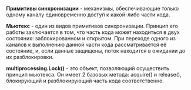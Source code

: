 **Примитивы синхронизации** - механизмы, обеспечивающие только одному каналу единовременно доступ к какой-либо части кода. 

**Мьютекс** - один из видов примитивов синхронизации. Принцип его работы заключается в том, что часть кода может находиться в двух состояних: заблокированном и открытом. При переходе одного из каналов к выполнению данной части кода рассматривается её состояние, и, если данные защищены, поток находится в ожидании до их разблокировки.

**multiprocessing.Lock()** - это объект, позволяющий осуществить принцип мьютекса. Он имеет 2 базовых метода: acquire() и release(), блокирующий и разблокирующий часть кода соответственно.

